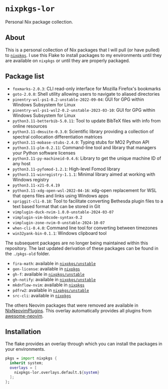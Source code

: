 # `nixpkgs-lor`

Personal Nix package collection.

## About

This is a personal collection of Nix packages that
I will pull (or have pulled) to [`nixpkgs`][nixpkgs].
I use this Flake to install packages to my environments
until they are available on `nixpkgs` or until they are properly packaged.

[nixpkgs]: https://github.com/NixOS/nixpkgs

## Package list

<!-- editorconfig-checker-disable -->

- `foxmarks-2.0.3`: CLI read-only interface for Mozilla Firefox's bookmarks
- `goto-2.0.0`: Shell utility allowing users to navigate to aliased directories
- `pinentry-wsl-ps1-0.2-unstable-2022-09-04`: GUI for GPG within Windows Subsystem for Linux
- `pinentry-wsl-ps1-wsl2-0.2-unstable-2023-03-10`: GUI for GPG within Windows Subsystem for Linux
- `python3.11-betterbib-5.0.11`: Tool to update BibTeX files with info from online resources
- `python3.11-dmsuite-0.3.0`: Scientific library providing a collection of spectral collocation differentiation matrices
- `python3.11-mobase-stubs-2.4.0`: Typing stubs for MO2 Python API
- `python3.11-plm-0.2.11`: Command-line tool and library that managers your Python software licenses
- `python3.11-py-machineid-0.4.6`: Library to get the unique machine ID of any host
- `python3.11-pyfomod-1.2.1`: High-level Fomod library
- `python3.11-winregistry-1.1.1`: Minimal library aimed at working with Windows registry
- `python3.11-x21-0.4.19`
- `python3.11-xdg-open-wsl-2022-04-16`: xdg-open replacement for WSL that opens files and links using Windows apps
- `spriggit-cli-0.18`: Tool to facilitate converting Bethesda plugin files to a text based format that can be stored in Git
- `vimplugin-duck-nvim-1.0.0-unstable-2024-03-07`
- `vimplugin-vim-bbcode-syntax-0.2`
- `vimplugin-zone-nvim-0-unstable-2024-10-07`
- `when-cli-0.4.0`: Command line tool for converting between timezones
- `win32yank-bin-0.1.1`: Windows clipboard tool

<!-- editorconfig-checker-enable -->

The subsequent packages are no longer being maintained within this repository.
The last updated derivation of these packages
can be found in the `./pkgs-old` folder.

- `fira-math`: available in [`nixpkgs/unstable`][fira-math]
- `gen-license`: available in [`nixpkgs`][gen-license]
- `gh-f`: available in [`nixpkgs/unstable`][gh-f]
- `gh-notify`: available in [`nixpkgs/unstable`][gh-notify]
- `mkdnflow-nvim`: available in [`nixpkgs`][mkdnflow-nvim]
- `pdfrw2`: available in [`nixpkgs/unstable`][pdfrw2]
- `src-cli`: available in [`nixpkgs`][src-cli]

The others Neovim packages that were removed
are available in [NixNeovimPlugins].
This overlay automatically provides all plugins from [awesome-neovim].

<!-- editorconfig-checker-disable -->

[pdfrw2]: https://github.com/NixOS/nixpkgs/blob/nixos-unstable/pkgs/development/python-modules/pdfrw2/default.nix
[fira-math]: https://github.com/NixOS/nixpkgs/blob/nixos-unstable/pkgs/by-name/fi/fira-math/package.nix
[gen-license]: https://github.com/NixOS/nixpkgs/blob/nixos-23.11/pkgs/development/tools/gen-license/default.nix
[gh-f]: https://github.com/NixOS/nixpkgs/blob/nixos-unstable/pkgs/by-name/gh/gh-f/package.nix
[gh-notify]: https://github.com/NixOS/nixpkgs/blob/nixos-unstable/pkgs/by-name/gh/gh-notify/package.nix
[mkdnflow-nvim]: https://github.com/NixOS/nixpkgs/blob/d65bceaee0fb1e64363f7871bc43dc1c6ecad99f/pkgs/applications/editors/vim/plugins/generated.nix#L5583
[src-cli]: https://github.com/NixOS/nixpkgs/blob/nixos-23.11/pkgs/development/tools/misc/src-cli/default.nix
[NixNeovimPlugins]: https://github.com/NixNeovim/NixNeovimPlugins
[awesome-neovim]: https://github.com/rockerBOO/awesome-neovim

<!-- editorconfig-checker-enable -->

## Installation

The flake provides an overlay through which
you can install the packages in your environments.

```nix
pkgs = import nixpkgs {
  inherit system;
  overlays = [
    nixpkgs-lor.overlays.default.${system}
  ];
};
```
